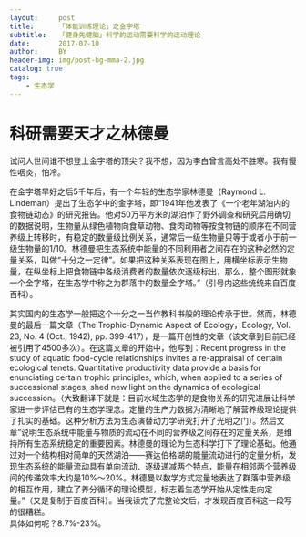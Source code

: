 ```yaml
---
layout:     post
title:      「体能训练理论」之金字塔
subtitle:   「健身先健脑」科学的运动需要科学的运动理论
date:       2017-07-10
author:     BY
header-img: img/post-bg-mma-2.jpg
catalog: true
tags:
    - 生态学
---
```

# 科研需要天才之林德曼   

试问人世间谁不想登上金字塔的顶尖？我不想，因为李白曾言高处不胜寒。我有慢性咽炎，怕冷。   

在金字塔早好之后5千年后，有一个年轻的生态学家林德曼（Raymond L. Lindeman）提出了生态学中的金字塔，即“1941年他发表了《一个老年湖泊内的食物链动态》的研究报告。他对50万平方米的湖泊作了野外调查和研究后用确切的数据说明，生物量从绿色植物向食草动物、食肉动物等按食物链的顺序在不同营养级上转移时，有稳定的数量级比例关系，通常后一级生物量只等于或者小于前一级生物量的1/10。林德曼把生态系统中能量的不同利用者之间存在的这种必然的定量关系，叫做“十分之一定律”。如果把这种关系表现在图上，用横坐标表示生物量，在纵坐标上把食物链中各级消费者的数量依次逐级标出，那么，整个图形就象一个金字塔，在生态学中称之为群落中的数量金字塔。”（引号内这些统统来自百度百科）。   

其实国内的生态学一般把这个十分之一当作教科书般的理论传承于世。然而，林德曼的最后一篇文章（The Trophic-Dynamic Aspect of Ecology，Ecology, Vol. 23, No. 4 (Oct., 1942), pp. 399-417），是一篇开创性的文章（该文章到目前已经被引用了4500多次）。在这篇文章的开始中，他写到：Recent progress in the study of aquatic food-cycle relationships invites a re-appraisal of certain ecological tenets. Quantitative productivity data provide a basis for enunciating certain trophic principles, which, when applied to a series of successional stages, shed new light on the dynamics of ecological succession。（大致翻译下就是：目前水域生态学的是食物关系的研究进展让科学家进一步评估已有的生态学理念。定量的生产力数据为清晰地了解营养级理论提供了扎实的基础。这种分析方法为生态演替动力学研究打开了光明之门）。然后文章“说明生态系统中能量与物质的流动在不同的营养级之间存在的定量关系，是维持所有生态系统稳定的重要因素。林德曼的理论为生态科学打下了理论基础。他通过对一个结构相对简单的天然湖泊——赛达伯格湖的能量流动进行的定量分析，发现生态系统的能量流动具有单向流动、逐级递减两个特点，能量在相邻两个营养级间的传递效率大约是10%～20%。林德曼以数学方式定量地表达了群落中营养级的相互作用，建立了养分循环的理论模型，标志着生态学开始从定性走向定量。”（又是复制于百度百科）。当我读完了完整论文后，才发现百度百科这一段写的很糟糕。   
具体如何呢？8.7%-23%。
